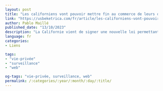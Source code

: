 ```yaml
---
layout: post
title: "Les californiens vont pouvoir mettre fin au commerce de leurs données"
link: "https://usbeketrica.com/fr/article/les-californiens-vont-pouvoir-mettre-fin-au-commerce-de-leurs-donnees"
author: Pablo Maillé
published_date: "13/10/2023"
description: "La Californie vient de signer une nouvelle loi permettant aux internautes d’effacer toutes leurs données en ligne détenues par des « courtiers », ces entreprises spécialisées dans l’exploitation commerciale des informations personnelles."
language: fr
categories:
- Liens

tags:
- "vie-privée"
- "surveillance"
- "web"

og-tags: "vie-privée, surveillance, web"
permalink: /:categories/:year/:month/:day/:title/
---
```

